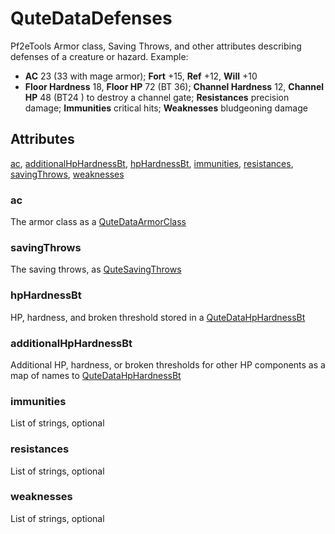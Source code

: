 # QuteDataDefenses

Pf2eTools Armor class, Saving Throws, and other attributes describing defenses of a creature or hazard. Example:

- **AC** 23 (33 with mage armor); **Fort** +15, **Ref** +12, **Will** +10
- **Floor Hardness** 18, **Floor HP** 72 (BT 36); **Channel Hardness** 12, **Channel HP** 48 (BT24 ) to destroy a channel gate; **Resistances** precision damage; **Immunities** critical hits; **Weaknesses** bludgeoning damage

## Attributes

[ac](#ac), [additionalHpHardnessBt](#additionalhphardnessbt), [hpHardnessBt](#hphardnessbt), [immunities](#immunities), [resistances](#resistances), [savingThrows](#savingthrows), [weaknesses](#weaknesses)


### ac

The armor class as a [QuteDataArmorClass](../QuteDataArmorClass.md)

### savingThrows

The saving throws, as [QuteSavingThrows](QuteSavingThrows.md)

### hpHardnessBt

HP, hardness, and broken threshold stored in a [QuteDataHpHardnessBt](../QuteDataHpHardnessBt.md)

### additionalHpHardnessBt

Additional HP, hardness, or broken thresholds for other HP components as a map of names to [QuteDataHpHardnessBt](../QuteDataHpHardnessBt.md)

### immunities

List of strings, optional

### resistances

List of strings, optional

### weaknesses

List of strings, optional
